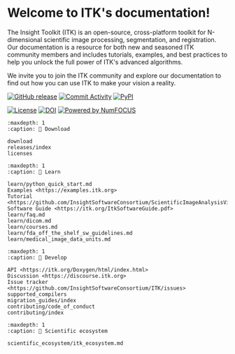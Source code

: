 # Welcome to ITK's documentation!

The Insight Toolkit (ITK) is an open-source, cross-platform toolkit for N-dimensional scientific image processing, segmentation, and registration.
Our documentation is a resource for both new and seasoned ITK community members and includes tutorials, examples, and best practices to help you
unlock the full power of ITK's advanced algorithms.

We invite you to join the ITK community and explore our documentation to find out how you can use ITK to make your vision a reality.

[![GitHub release](https://img.shields.io/github/release/InsightSoftwareConsortium/ITK.svg)](https://github.com/InsightSoftwareConsortium/ITK/releases/latest)
[![Commit Activity](https://img.shields.io/github/commit-activity/y/InsightSoftwareConsortium/ITK)](https://github.com/InsightSoftwareConsortium/ITK)
[![PyPI](https://img.shields.io/pypi/v/itk.svg)](https://pypi.python.org/pypi/itk)

[![License](https://img.shields.io/badge/License-Apache%202.0-blue.svg)](https://github.com/InsightSoftwareConsortium/ITK/blob/master/LICENSE)
[![DOI](https://zenodo.org/badge/800928.svg)](https://zenodo.org/badge/latestdoi/800928)
[![Powered by NumFOCUS](https://img.shields.io/badge/powered%20by-NumFOCUS-orange.svg?style=flat&colorA=E1523D&colorB=007D8A)](https://numfocus.org)


```{toctree}
:maxdepth: 1
:caption: 💾 Download

download
releases/index
licenses
```


```{toctree}
:maxdepth: 1
:caption: 📖 Learn

learn/python_quick_start.md
Examples <https://examples.itk.org>
Tutorial <https://github.com/InsightSoftwareConsortium/ScientificImageAnalysisVisualizationAndArtificialIntelligenceCourse>
Software Guide <https://itk.org/ItkSoftwareGuide.pdf>
learn/faq.md
learn/dicom.md
learn/courses.md
learn/fda_off_the_shelf_sw_guidelines.md
learn/medical_image_data_units.md
```


```{toctree}
:maxdepth: 1
:caption: 🔨 Develop

API <https://itk.org/Doxygen/html/index.html>
Discussion <https://discourse.itk.org>
Issue tracker <https://github.com/InsightSoftwareConsortium/ITK/issues>
supported_compilers
migration_guides/index
contributing/code_of_conduct
contributing/index
```


```{toctree}
:maxdepth: 1
:caption: 🌱 Scientific ecosystem

scientific_ecosystem/itk_ecosystem.md
```
